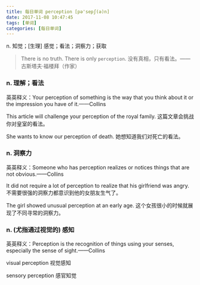 ```yaml
---
title: 每日单词 perception [pə'sepʃ(ə)n]
date: 2017-11-08 10:47:45
tags: [单词]
categories: [每日单词]
---
```

n. 知觉；[生理] 感觉；看法；洞察力；获取
> There is no truth. There is only `perception`.
没有真相，只有看法。——古斯塔夫·福楼拜（作家）
<!-- more -->

<!-- ### perception [pə'sepʃ(ə)n] -->


### n. 理解；看法

英英释义：Your perception of something is the way that you think about it or the impression you have of it.——Collins

This article will challenge your perception of the royal family. 这篇文章会挑战你对皇室的看法。

She wants to know our perception of death. 她想知道我们对死亡的看法。

### n. 洞察力

英英释义：Someone who has perception realizes or notices things that are not obvious.——Collins

It did not require a lot of perception to realize that his girlfriend was angry. 不需要很强的洞察力都意识到他的女朋友生气了。

The girl showed unusual perception at an early age. 这个女孩很小的时候就展现了不同寻常的洞察力。

### n. (尤指通过视觉的) 感知

英英释义：Perception is the recognition of things using your senses, especially the sense of sight.——Collins

visual perception 视觉感知

sensory perception 感官知觉